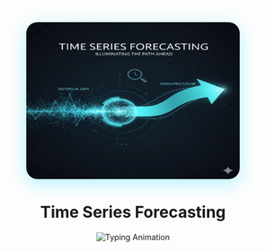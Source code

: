 <div align="center">

<div style="margin: 20px 0;">
  <img src="assets1/logo2.png" width="380" height="280"  style="border-radius: 20px; box-shadow: 0 8px 32px rgba(0, 217, 255, 0.3);">
</div>

# Time Series Forecasting


<div align="center">
  <img src="https://readme-typing-svg.herokuapp.com?font=Fira+Code&size=28&duration=3000&pause=1000&color=c709dcff&center=true&vCenter=true&width=600&lines=Welcome+to+Advanced+Time+Series;Forecasting;" alt="Typing Animation" />
</div>

